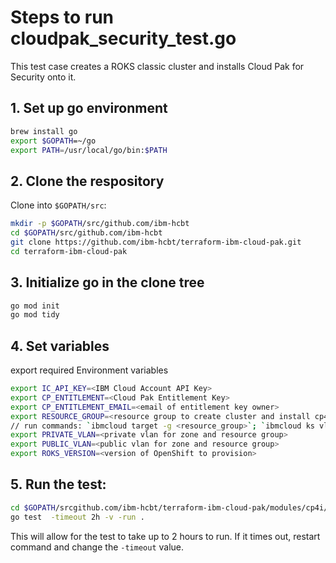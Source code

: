 # Steps to run cloudpak_security_test.go

This test case creates a ROKS classic cluster and installs Cloud Pak for Security onto it.

## 1. Set up go environment

```bash
brew install go
export $GOPATH=~/go
export PATH=/usr/local/go/bin:$PATH
```

## 2. Clone the respository

Clone into `$GOPATH/src`:

```bash
mkdir -p $GOPATH/src/github.com/ibm-hcbt
cd $GOPATH/src/github.com/ibm-hcbt
git clone https://github.com/ibm-hcbt/terraform-ibm-cloud-pak.git
cd terraform-ibm-cloud-pak
```

## 3. Initialize go in the clone tree

```bash
go mod init
go mod tidy
```

## 4. Set variables

export required Environment variables

```bash
export IC_API_KEY=<IBM Cloud Account API Key>
export CP_ENTITLEMENT=<Cloud Pak Entitlement Key>
export CP_ENTITLEMENT_EMAIL=<email of entitlement key owner>
export RESOURCE_GROUP=<resource group to create cluster and install cp4i>
// run commands: `ibmcloud target -g <resource_group>`; `ibmcloud ks vlan ls --zone tor01` to get the vlans
export PRIVATE_VLAN=<private vlan for zone and resource group>
export PUBLIC_VLAN=<public vlan for zone and resource group>
export ROKS_VERSION=<version of OpenShift to provision>
```

## 5. Run the test:

```bash
cd $GOPATH/srcgithub.com/ibm-hcbt/terraform-ibm-cloud-pak/modules/cp4i/test
go test  -timeout 2h -v -run .
```

This will allow for the test to take up to 2 hours to run.  If it times out, restart command and change the `-timeout` value.
